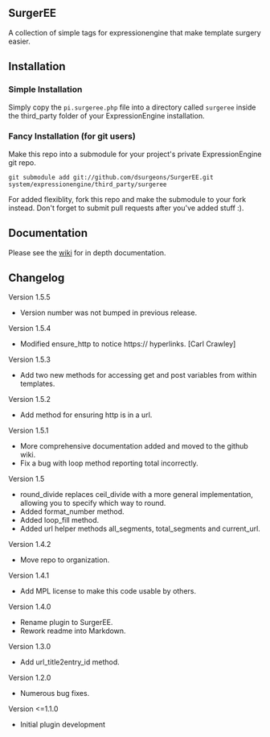 SurgerEE
--------

A collection of simple tags for expressionengine that make template surgery easier.

## Installation

### Simple Installation

Simply copy the `pi.surgeree.php` file into a directory called `surgeree` inside the third_party folder of your ExpressionEngine installation.

### Fancy Installation (for git users)

Make this repo into a submodule for your project's private ExpressionEngine git repo.

	git submodule add git://github.com/dsurgeons/SurgerEE.git system/expressionengine/third_party/surgeree

For added flexiblity, fork this repo and make the submodule to your fork instead. Don't forget to submit pull requests after you've added stuff :).

## Documentation

Please see the [wiki](https://github.com/dsurgeons/SurgerEE/wiki) for in depth documentation.

## Changelog

Version 1.5.5

- Version number was not bumped in previous release.

Version 1.5.4

- Modified ensure_http to notice https:// hyperlinks. [Carl Crawley]

Version 1.5.3

 - Add two new methods for accessing get and post variables from within templates.

Version 1.5.2

 - Add method for ensuring http is in a url.

Version 1.5.1

 - More comprehensive documentation added and moved to the github wiki.
 - Fix a bug with loop method reporting total incorrectly.

Version 1.5

 - round_divide replaces ceil_divide with a more general implementation, allowing you to specify which way to round.
 - Added format_number method.
 - Added loop_fill method.
 - Added url helper methods all_segments, total_segments and current_url.

Version 1.4.2

 - Move repo to organization.

Version 1.4.1

 - Add MPL license to make this code usable by others.

Version 1.4.0

 - Rename plugin to SurgerEE.
 - Rework readme into Markdown.

Version 1.3.0

 - Add url_title2entry_id method.

Version 1.2.0

 - Numerous bug fixes.

Version <=1.1.0

 - Initial plugin development
